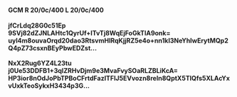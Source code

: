 #### GCM R 20/0c/400 L 20/0c/400
**jfCrLdq28G0c51Ep**<br/>**9SVj82dZJNLAHtc1QyrUf+ITvTj8WqEjFoGkTlA9onk=**<br/>**uyI4m8ouvaOrqd20dao3RtsvmHlRqKjjRZ5e4o+nn1kl3NeYhIwErytMQp2Q4pZ73csxnBEyPbwEDZst...**<br/><br/>
**NxX2Rug6YZ4L23tu**<br/>**j0Ue53DDFB1+3qlZRHvDjm9e3MvaFvySOaRLZBLiKcA=**<br/>**HP3ior8nOdJoPbTPBoCFrtdFazITFIJ5EVvozn8reln8QptX5TlQfs5XLAcYxvUxkTeoSykxH3434p3G...**